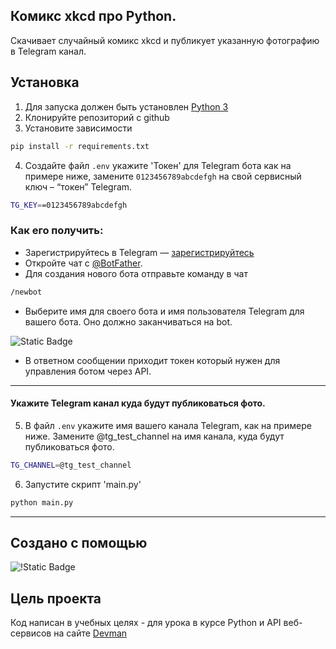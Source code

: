 ## Комикс xkcd про Python.

Скачивает случайный комикс xkcd и публикует указанную фотографию в Telegram канал.
 

## Установка

1. Для запуска должен быть установлен [Python 3](https://www.python.org/downloads/release/python-3124/)
2. Клонируйте репозиторий с github
3. Установите зависимости 
```bash
pip install -r requirements.txt
```
4. Создайте файл `.env` укажите 'Токен' для Telegram бота как на примере ниже, замените `0123456789abcdefgh` на свой сервисный ключ – “токен” Telegram.
```bash
TG_KEY==0123456789abcdefgh
```
### Как его получить:
- Зарегистрируйтесь в Telegram — [зарегистрируйтесь](https://web.telegram.im/)
- Откройте чат с [@BotFather](https://telegram.me/BotFather).
- Для создания нового бота отправьте команду в чат 
```bash
/newbot
```
- Выберите имя для своего бота и имя пользователя Telegram для вашего бота. Оно должно заканчиваться на bot. 

![Static Badge](https://way23.ru/images/telegram_newbot.png)

- В ответном сообщении приходит токен который нужен для управления ботом через API.


---
#### Укажите Telegram канал куда будут публиковаться фото.

5. В файл `.env` укажите имя вашего канала Telegram, как на примере ниже. Замените @tg_test_channel на имя канала, куда будут публиковаться фото.
```bash
TG_CHANNEL=@tg_test_channel
```

6. Запустите скрипт 'main.py'
```bash
python main.py
```
---
## Создано с помощью 

![!Static Badge](https://img.shields.io/badge/Python-3.12-blue?style=flat-square)

## Цель проекта

Код написан в учебных целях - для урока в курсе Python и API веб-сервисов на сайте [Devman](https://dvmn.org/) 

